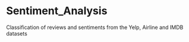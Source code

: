 # Sentiment_Analysis
Classification of reviews and sentiments from the Yelp, Airline and IMDB datasets
